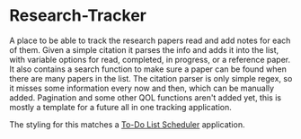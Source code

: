 # Research-Tracker

A place to be able to track the research papers read and add notes for each of them. Given a simple citation it parses the info and adds it into the list, with variable options for read, completed, in progress, or a reference paper. It also contains a search function to make sure a paper can be found when there are many papers in the list. The citation parser is only simple regex, so it misses some information every now and then, which can be manually added. Pagination and some other QOL functions aren't added yet, this is mostly a template for a future all in one tracking application.

The styling for this matches a [To-Do List Scheduler](https://github.com/Evan-Pochtar/Scheduler) application.